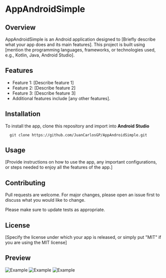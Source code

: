 # AppAndroidSimple

## Overview
AppAndroidSimple is an Android application designed to [Briefly describe what your app does and its main features]. This project is built using [mention the programming languages, frameworks, or technologies used, e.g., Kotlin, Java, Android Studio].

## Features
- Feature 1: [Describe feature 1]
- Feature 2: [Describe feature 2]
- Feature 3: [Describe feature 3]
- Additional features include [any other features].

## Installation
To install the app, clone this repository and import into **Android Studio**
```
  git clone https://github.com/JuanCarlosGP/AppAndroidSimple.git
```

## Usage
[Provide instructions on how to use the app, any important configurations, or steps needed to enjoy all the features of the app.]

## Contributing
Pull requests are welcome. For major changes, please open an issue first to discuss what you would like to change.

Please make sure to update tests as appropriate.

## License
[Specify the license under which your app is released, or simply put "MIT" if you are using the MIT license]
## Preview
  <img src="https://cdn.discordapp.com/attachments/1033095213255770244/1209584272529297529/image.png?ex=65e77423&is=65d4ff23&hm=80d318f203478d0eda5e433f6d1b8e6dbfd5fdda5afb0eefa1581aeb708724d6&" max-width="100%" height=auto alt="Example"> 
  <img src="https://cdn.discordapp.com/attachments/1033095213255770244/1209584379421138944/image.png?ex=65e7743d&is=65d4ff3d&hm=20d8972a2bd99463e49803f9805df58d6e09ec95e927b00d47f724ef921f8e53&" max-width="100%" height=auto alt="Example"> 
  <img src="https://cdn.discordapp.com/attachments/1033095213255770244/1209584465962336276/image.png?ex=65e77451&is=65d4ff51&hm=426b211939c57278d3ddbff21fef1132f11ac6de19b27b12e7d54bf2d0bf4403&" max-width="100%" height=auto alt="Example"> 
